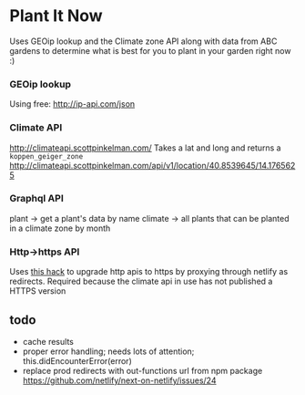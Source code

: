 # Plant It Now

Uses GEOip lookup and the Climate zone API along with data from ABC gardens to determine what is best for you to plant in your garden right now :)

### GEOip lookup

Using free: http://ip-api.com/json

### Climate API

http://climateapi.scottpinkelman.com/
Takes a lat and long and returns a `koppen_geiger_zone`
http://climateapi.scottpinkelman.com/api/v1/location/40.8539645/14.1765625

### Graphql API

plant -> get a plant's data by name
climate -> all plants that can be planted in a climate zone by month

### Http->https API
Uses [this hack](https://docs.netlify.com/routing/redirects/rewrites-proxies/#proxy-to-another-service) to upgrade http apis to https by proxying through netlify as redirects. Required because the climate api in use has not published a HTTPS version

## todo

- cache results
- proper error handling; needs lots of attention; this.didEncounterError(error)
- replace prod redirects with out-functions url from npm package https://github.com/netlify/next-on-netlify/issues/24


